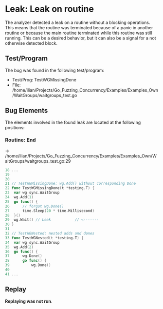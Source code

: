 # Leak: Leak on routine

The analyzer detected a leak on a routine without a blocking operations.
This means that the routine was terminated because of a panic in another routine or because the main routine terminated while this routine was still running.
This can be a desired behavior, but it can also be a signal for a not otherwise detected block.

## Test/Program
The bug was found in the following test/program:

- Test/Prog: TestWGMissingDone
- File: /home/ilian/Projects/Go_Fuzzing_Concurrency/Examples/Examples_Own/WaitGroups/waitgroups_test.go

## Bug Elements
The elements involved in the found leak are located at the following positions:

###  Routine: End
-> /home/ilian/Projects/Go_Fuzzing_Concurrency/Examples/Examples_Own/WaitGroups/waitgroups_test.go:29
```go
18 ...
19 
20 
21 // TestWGMissingDone: wg.Add() without corresponding Done
22 func TestWGMissingDone(t *testing.T) {
23 	var wg sync.WaitGroup
24 	wg.Add(1)
25 	go func() {
26 		// forgot wg.Done()
27 		time.Sleep(20 * time.Millisecond)
28 	}()
29 	wg.Wait() // Leak           // <-------
30 }
31 
32 // TestWGNested: nested adds and dones
33 func TestWGNested(t *testing.T) {
34 	var wg sync.WaitGroup
35 	wg.Add(2)
36 	go func() {
37 		wg.Done()
38 		go func() {
39 			wg.Done()
40 
41 ...
```


## Replay
**Replaying was not run**.

